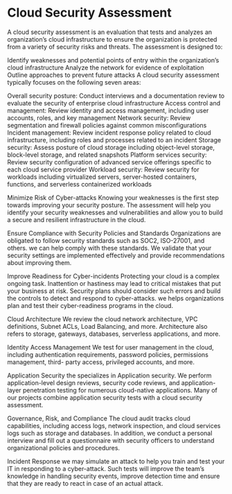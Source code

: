 # Cloud Security Assessment

A cloud security assessment is an evaluation that tests and analyzes an organization’s cloud infrastructure to ensure the organization is protected from a variety of security risks and threats. The assessment is designed to:

Identify weaknesses and potential points of entry within the organization’s cloud infrastructure
Analyze the network for evidence of exploitation
Outline approaches to prevent future attacks
A cloud security assessment typically focuses on the following seven areas:

Overall security posture: Conduct interviews and a documentation review to evaluate the security of enterprise cloud infrastructure
Access control and management: Review identity and access management, including user accounts, roles, and key management
Network security: Review segmentation and firewall policies against common misconfigurations
Incident management: Review incident response policy related to cloud infrastructure, including roles and processes related to an incident
Storage security: Assess posture of cloud storage including object-level storage, block-level storage, and related snapshots
Platform services security: Review security configuration of advanced service offerings specific to each cloud service provider
Workload security: Review security for workloads including virtualized servers, server-hosted containers, functions, and serverless containerized workloads




Minimize Risk of Cyber-attacks
Knowing your weaknesses is the first step towards improving your security posture.
The assessment will help you identify your security weaknesses and vulnerabilities and allow you to build a secure and resilient infrastructure in the cloud.

Ensure Compliance with Security Policies and Standards
Organizations are obligated to follow security standards such as SOC2, ISO-27001, and others.
we can help comply with these standards. We validate that your security settings are implemented effectively and provide recommendations about improving them.

Improve Readiness for Cyber-incidents
Protecting your cloud is a complex ongoing task. Inattention or hastiness may lead to critical mistakes that put your business at risk. Security plans should consider such errors and build the controls to detect and respond to cyber-attacks.
we helps organizations plan and test their cyber-readiness programs in the cloud.

Cloud Architecture
We review the cloud network architecture, VPC definitions, Subnet ACLs, Load Balancing, and more. Architecture also refers to storage, gateways, databases, serverless applications, and more.

Identity Access Management
We test for user management in the cloud, including authentication requirements, password policies, permissions management, third- party access, privileged accounts, and more. 

Application Security
the specializes in Application security. We perform application-level design reviews, security code reviews, and application-layer penetration testing for numerous cloud-native applications. Many of our projects combine application security tests with a cloud security assessment.

Governance, Risk, and Compliance
The cloud audit tracks cloud capabilities, including access logs, network inspection, and cloud services logs such as storage and databases. In addition, we conduct a personal interview and fill out a questionnaire with security officers to understand organizational policies and procedures.

Incident Response
we may simulate an attack to help you train and test your IT in responding to a cyber-attack. Such tests will improve the team’s knowledge in handling security events, improve detection time and  ensure that they are ready to react in case of an actual attack.
